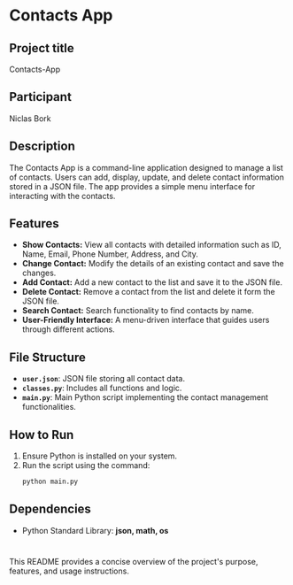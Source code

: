 # Contacts App

## Project title
Contacts-App
## Participant
Niclas Bork

## Description
The Contacts App is a command-line application designed to manage a list of contacts. Users can add, display, update, and delete contact information stored in a JSON file. The app provides a simple menu interface for interacting with the contacts.

## Features
- **Show Contacts:** View all contacts with detailed information such as ID, Name, Email, Phone Number, Address, and City.
- **Change Contact:** Modify the details of an existing contact and save the changes.
- **Add Contact:** Add a new contact to the list and save it to the JSON file.
- **Delete Contact:** Remove a contact from the list and delete it form the JSON file.
- **Search Contact:** Search functionality to find contacts by name.
- **User-Friendly Interface:** A menu-driven interface that guides users through different actions.

## File Structure
- **`user.json`**: JSON file storing all contact data.
- **`classes.py`**: Includes all functions and logic.
- **`main.py`**: Main Python script implementing the contact management functionalities.

## How to Run
1. Ensure Python is installed on your system.
2. Run the script using the command:
   ```bash
   python main.py

## Dependencies
- Python Standard Library: **json, math, os**
#
This README provides a concise overview of the project's purpose, features, and usage instructions.
